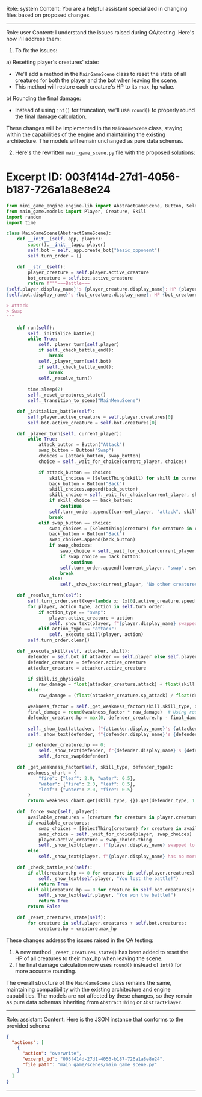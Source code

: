 Role: system
Content: You are a helpful assistant specialized in changing files based on proposed changes.
__________________
Role: user
Content: I understand the issues raised during QA/testing. Here's how I'll address them:

1. To fix the issues:

a) Resetting player's creatures' state:
   - We'll add a method in the `MainGameScene` class to reset the state of all creatures for both the player and the bot when leaving the scene.
   - This method will restore each creature's HP to its max_hp value.

b) Rounding the final damage:
   - Instead of using `int()` for truncation, we'll use `round()` to properly round the final damage calculation.

These changes will be implemented in the `MainGameScene` class, staying within the capabilities of the engine and maintaining the existing architecture. The models will remain unchanged as pure data schemas.

2. Here's the rewritten `main_game_scene.py` file with the proposed solutions:

# Excerpt ID: 003f414d-27d1-4056-b187-726a1a8e8e24
```python main_game/scenes/main_game_scene.py
from mini_game_engine.engine.lib import AbstractGameScene, Button, SelectThing
from main_game.models import Player, Creature, Skill
import random
import time

class MainGameScene(AbstractGameScene):
    def __init__(self, app, player):
        super().__init__(app, player)
        self.bot = self._app.create_bot("basic_opponent")
        self.turn_order = []

    def __str__(self):
        player_creature = self.player.active_creature
        bot_creature = self.bot.active_creature
        return f"""===Battle===
{self.player.display_name}'s {player_creature.display_name}: HP {player_creature.hp}/{player_creature.max_hp}
{self.bot.display_name}'s {bot_creature.display_name}: HP {bot_creature.hp}/{bot_creature.max_hp}

> Attack
> Swap
"""

    def run(self):
        self._initialize_battle()
        while True:
            self._player_turn(self.player)
            if self._check_battle_end():
                break
            self._player_turn(self.bot)
            if self._check_battle_end():
                break
            self._resolve_turn()
        
        time.sleep(2)
        self._reset_creatures_state()
        self._transition_to_scene("MainMenuScene")

    def _initialize_battle(self):
        self.player.active_creature = self.player.creatures[0]
        self.bot.active_creature = self.bot.creatures[0]

    def _player_turn(self, current_player):
        while True:
            attack_button = Button("Attack")
            swap_button = Button("Swap")
            choices = [attack_button, swap_button]
            choice = self._wait_for_choice(current_player, choices)

            if attack_button == choice:
                skill_choices = [SelectThing(skill) for skill in current_player.active_creature.skills]
                back_button = Button("Back")
                skill_choices.append(back_button)
                skill_choice = self._wait_for_choice(current_player, skill_choices)
                if skill_choice == back_button:
                    continue
                self.turn_order.append((current_player, "attack", skill_choice.thing))
                break
            elif swap_button == choice:
                swap_choices = [SelectThing(creature) for creature in current_player.creatures if creature != current_player.active_creature and creature.hp > 0]
                back_button = Button("Back")
                swap_choices.append(back_button)
                if swap_choices:
                    swap_choice = self._wait_for_choice(current_player, swap_choices)
                    if swap_choice == back_button:
                        continue
                    self.turn_order.append((current_player, "swap", swap_choice.thing))
                    break
                else:
                    self._show_text(current_player, "No other creatures available to swap!")

    def _resolve_turn(self):
        self.turn_order.sort(key=lambda x: (x[0].active_creature.speed + random.random() * 0.1), reverse=True)
        for player, action_type, action in self.turn_order:
            if action_type == "swap":
                player.active_creature = action
                self._show_text(player, f"{player.display_name} swapped to {action.display_name}!")
            elif action_type == "attack":
                self._execute_skill(player, action)
        self.turn_order.clear()

    def _execute_skill(self, attacker, skill):
        defender = self.bot if attacker == self.player else self.player
        defender_creature = defender.active_creature
        attacker_creature = attacker.active_creature

        if skill.is_physical:
            raw_damage = float(attacker_creature.attack) + float(skill.base_damage) - float(defender_creature.defense)
        else:
            raw_damage = (float(attacker_creature.sp_attack) / float(defender_creature.sp_defense)) * float(skill.base_damage)

        weakness_factor = self._get_weakness_factor(skill.skill_type, defender_creature.creature_type)
        final_damage = round(weakness_factor * raw_damage)  # Using round() instead of int()
        defender_creature.hp = max(0, defender_creature.hp - final_damage)

        self._show_text(attacker, f"{attacker.display_name}'s {attacker_creature.display_name} used {skill.display_name}!")
        self._show_text(defender, f"{defender.display_name}'s {defender_creature.display_name} took {final_damage} damage!")

        if defender_creature.hp == 0:
            self._show_text(defender, f"{defender.display_name}'s {defender_creature.display_name} fainted!")
            self._force_swap(defender)

    def _get_weakness_factor(self, skill_type, defender_type):
        weakness_chart = {
            "fire": {"leaf": 2.0, "water": 0.5},
            "water": {"fire": 2.0, "leaf": 0.5},
            "leaf": {"water": 2.0, "fire": 0.5}
        }
        return weakness_chart.get(skill_type, {}).get(defender_type, 1.0)

    def _force_swap(self, player):
        available_creatures = [creature for creature in player.creatures if creature.hp > 0]
        if available_creatures:
            swap_choices = [SelectThing(creature) for creature in available_creatures]
            swap_choice = self._wait_for_choice(player, swap_choices)
            player.active_creature = swap_choice.thing
            self._show_text(player, f"{player.display_name} swapped to {swap_choice.thing.display_name}!")
        else:
            self._show_text(player, f"{player.display_name} has no more creatures left!")

    def _check_battle_end(self):
        if all(creature.hp == 0 for creature in self.player.creatures):
            self._show_text(self.player, "You lost the battle!")
            return True
        elif all(creature.hp == 0 for creature in self.bot.creatures):
            self._show_text(self.player, "You won the battle!")
            return True
        return False

    def _reset_creatures_state(self):
        for creature in self.player.creatures + self.bot.creatures:
            creature.hp = creature.max_hp
```

These changes address the issues raised in the QA testing:

1. A new method `_reset_creatures_state()` has been added to reset the HP of all creatures to their max_hp when leaving the scene.
2. The final damage calculation now uses `round()` instead of `int()` for more accurate rounding.

The overall structure of the `MainGameScene` class remains the same, maintaining compatibility with the existing architecture and engine capabilities. The models are not affected by these changes, so they remain as pure data schemas inheriting from `AbstractThing` or `AbstractPlayer`.
__________________
Role: assistant
Content: Here is the JSON instance that conforms to the provided schema:

```json
{
  "actions": [
    {
      "action": "overwrite",
      "excerpt_id": "003f414d-27d1-4056-b187-726a1a8e8e24",
      "file_path": "main_game/scenes/main_game_scene.py"
    }
  ]
}
```
__________________
